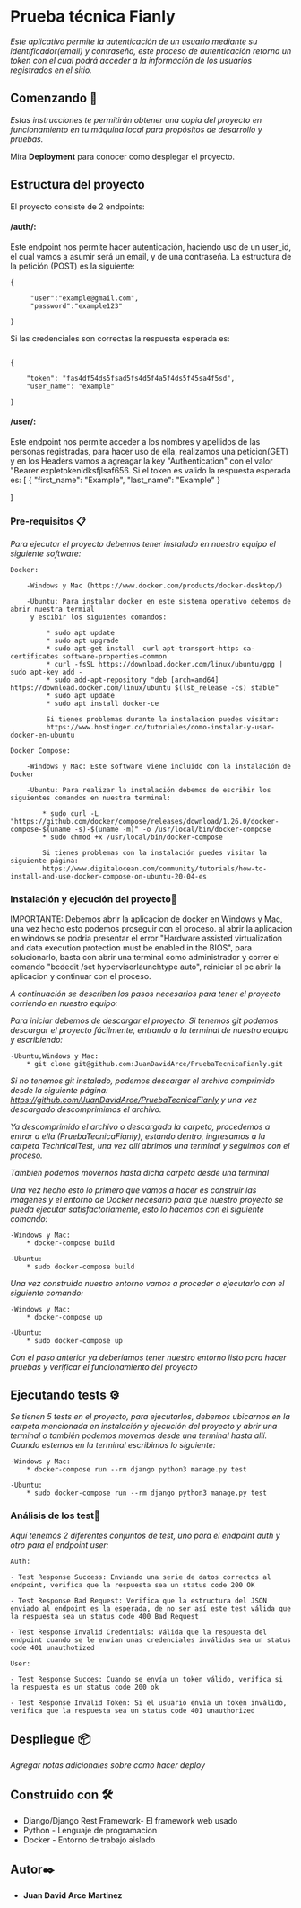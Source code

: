 
# Prueba técnica Fianly

_Este aplicativo permite la autenticación de un usuario mediante su identificador(email) y contraseña, este proceso de autenticación retorna un token con el cual podrá acceder a la información de los usuarios registrados en el sitio._

## Comenzando 🚀

_Estas instrucciones te permitirán obtener una copia del proyecto en funcionamiento en tu máquina local para propósitos de desarrollo y pruebas._

Mira **Deployment** para conocer como desplegar el proyecto.

## Estructura del proyecto

El proyecto consiste de 2 endpoints:

#### /auth/:

Este endpoint nos permite hacer autenticación, haciendo uso de un user_id, el cual vamos a asumir será un email, y de una contraseña. La estructura de la petición (POST) es la siguiente:

```
{ 

     "user":"example@gmail.com",
     "password":"example123"
     
}

```

Si las credenciales son correctas la respuesta esperada es:

```

{

    "token": "fas4df54ds5fsad5fs4d5f4a5f4ds5f45sa4f5sd",
    "user_name": "example"
    
}

```
#### /user/:

Este endpoint nos permite acceder a los nombres y apellidos de las personas registradas, para hacer uso de ella, realizamos una peticion(GET) y en los Headers vamos a agreagar la key "Authentication"  con el valor "Bearer expletokenldksfjlsaf656.
Si el token es valido la respuesta esperada es:
[
    {
        "first_name": "Example",
        "last_name": "Example"
    }

]


### Pre-requisitos 📋

_Para ejecutar el proyecto debemos tener instalado en nuestro equipo el siguiente software:_

```
Docker:

	-Windows y Mac (https://www.docker.com/products/docker-desktop/)
	
	-Ubuntu: Para instalar docker en este sistema operativo debemos de abrir nuestra termial
	 y escibir los siguientes comandos:
	 
		 * sudo apt update
		 * sudo apt upgrade
		 * sudo apt-get install  curl apt-transport-https ca-certificates software-properties-common
		 * curl -fsSL https://download.docker.com/linux/ubuntu/gpg | sudo apt-key add -
		 * sudo add-apt-repository "deb [arch=amd64] https://download.docker.com/linux/ubuntu $(lsb_release -cs) stable"
		 * sudo apt update
		 * sudo apt install docker-ce
	
		 Si tienes problemas durante la instalacion puedes visitar:
		 https://www.hostinger.co/tutoriales/como-instalar-y-usar-docker-en-ubuntu 
		 
Docker Compose:

	-Windows y Mac: Este software viene incluido con la instalación de Docker
	
	-Ubuntu: Para realizar la instalación debemos de escribir los siguientes comandos en nuestra terminal:
	
		* sudo curl -L "https://github.com/docker/compose/releases/download/1.26.0/docker-compose-$(uname -s)-$(uname -m)" -o /usr/local/bin/docker-compose
		* sudo chmod +x /usr/local/bin/docker-compose
		
		Si tienes problemas con la instalación puedes visitar la siguiente página:
		https://www.digitalocean.com/community/tutorials/how-to-install-and-use-docker-compose-on-ubuntu-20-04-es 
```

### Instalación y ejecución del proyecto🔧
IMPORTANTE: Debemos abrir la aplicacion de docker en Windows y Mac, una vez hecho esto podemos proseguir con el proceso.
al abrir la aplicacion en windows se podria presentar el error "Hardware assisted virtualization and data execution protection must be enabled in the BIOS", para solucionarlo, basta con abrir una terminal como administrador y correr el comando "bcdedit /set hypervisorlaunchtype auto", reiniciar el pc abrir la aplicacion y continuar con el proceso.

_A continuación se describen los pasos necesarios para tener el proyecto corriendo en nuestro equipo:_

_Para iniciar debemos de descargar el proyecto. Si tenemos git podemos descargar el proyecto fácilmente, entrando a la terminal de nuestro equipo y escribiendo:_

```
-Ubuntu,Windows y Mac:
	* git clone git@github.com:JuanDavidArce/PruebaTecnicaFianly.git
```

_Si no tenemos git instalado, podemos descargar el archivo comprimido desde la siguiente página:
https://github.com/JuanDavidArce/PruebaTecnicaFianly y una vez descargado descomprimimos el archivo._

_Ya descomprimido el archivo o descargada la carpeta, procedemos a entrar a ella (PruebaTecnicaFianly), estando dentro, ingresamos a la carpeta TechnicalTest, una vez allí abrimos una terminal y seguimos con el proceso._

_Tambien podemos movernos hasta dicha carpeta desde una terminal_

_Una vez hecho esto lo primero que vamos a hacer es construir las imágenes y el entorno de Docker necesario para que nuestro proyecto se pueda ejecutar satisfactoriamente, esto lo hacemos con el siguiente comando:_

```
-Windows y Mac:
	* docker-compose build

-Ubuntu:
	* sudo docker-compose build
```

_Una vez construido nuestro entorno vamos a proceder a ejecutarlo con el siguiente comando:_

```
-Windows y Mac:
	* docker-compose up

-Ubuntu:
	* sudo docker-compose up
```

_Con el paso anterior ya deberíamos tener nuestro entorno listo para hacer pruebas y verificar el funcionamiento del proyecto_

## Ejecutando tests ⚙️

_Se tienen 5 tests en el proyecto, para ejecutarlos, debemos ubicarnos en la carpeta mencionada en instalación y ejecución del proyecto y abrir una terminal o también podemos movernos desde una terminal hasta allí._
_Cuando estemos en la terminal escribimos lo siguiente:_
```
-Windows y Mac:
	* docker-compose run --rm django python3 manage.py test

-Ubuntu:
	* sudo docker-compose run --rm django python3 manage.py test
```

### Análisis de los test🔩

_Aquí tenemos 2 diferentes conjuntos de test, uno para el endpoint auth y otro para el endpoint user:_

```
Auth:

- Test Response Success: Enviando una serie de datos correctos al endpoint, verifica que la respuesta sea un status code 200 OK  

- Test Response Bad Request: Verifica que la estructura del JSON enviado al endpoint es la esperada, de no ser así este test válida que la respuesta sea un status code 400 Bad Request

- Test Response Invalid Credentials: Válida que la respuesta del endpoint cuando se le envian unas credenciales inválidas sea un status code 401 unauthotized
```
```
User:

- Test Response Succes: Cuando se envía un token válido, verifica si la respuesta es un status code 200 ok  

- Test Response Invalid Token: Si el usuario envía un token inválido, verifica que la respuesta sea un status code 401 unauthorized
```



## Despliegue 📦

_Agregar notas adicionales sobre como hacer deploy_

## Construido con 🛠️



* Django/Django Rest Framework- El framework web usado
* Python - Lenguaje de programacion
* Docker - Entorno de trabajo aislado


## Autor✒️


* **Juan David Arce Martinez**



